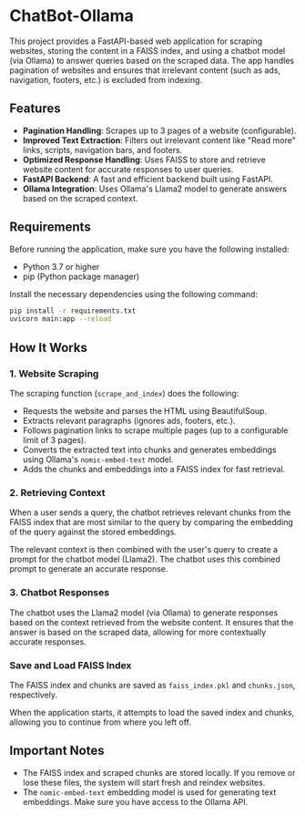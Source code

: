 # ChatBot-Ollama

This project provides a FastAPI-based web application for scraping websites, storing the content in a FAISS index, and using a chatbot model (via Ollama) to answer queries based on the scraped data. The app handles pagination of websites and ensures that irrelevant content (such as ads, navigation, footers, etc.) is excluded from indexing.

## Features

- **Pagination Handling**: Scrapes up to 3 pages of a website (configurable).
- **Improved Text Extraction**: Filters out irrelevant content like "Read more" links, scripts, navigation bars, and footers.
- **Optimized Response Handling**: Uses FAISS to store and retrieve website content for accurate responses to user queries.
- **FastAPI Backend**: A fast and efficient backend built using FastAPI.
- **Ollama Integration**: Uses Ollama's Llama2 model to generate answers based on the scraped context.

## Requirements

Before running the application, make sure you have the following installed:

- Python 3.7 or higher
- pip (Python package manager)

Install the necessary dependencies using the following command:

```bash
pip install -r requirements.txt
uvicorn main:app --reload
```
## How It Works

### 1. Website Scraping
The scraping function (`scrape_and_index`) does the following:

- Requests the website and parses the HTML using BeautifulSoup.
- Extracts relevant paragraphs (ignores ads, footers, etc.).
- Follows pagination links to scrape multiple pages (up to a configurable limit of 3 pages).
- Converts the extracted text into chunks and generates embeddings using Ollama's `nomic-embed-text` model.
- Adds the chunks and embeddings into a FAISS index for fast retrieval.

### 2. Retrieving Context
When a user sends a query, the chatbot retrieves relevant chunks from the FAISS index that are most similar to the query by comparing the embedding of the query against the stored embeddings.

The relevant context is then combined with the user's query to create a prompt for the chatbot model (Llama2). The chatbot uses this combined prompt to generate an accurate response.

### 3. Chatbot Responses
The chatbot uses the Llama2 model (via Ollama) to generate responses based on the context retrieved from the website content. It ensures that the answer is based on the scraped data, allowing for more contextually accurate responses.

### Save and Load FAISS Index
The FAISS index and chunks are saved as `faiss_index.pkl` and `chunks.json`, respectively.

When the application starts, it attempts to load the saved index and chunks, allowing you to continue from where you left off.

## Important Notes
- The FAISS index and scraped chunks are stored locally. If you remove or lose these files, the system will start fresh and reindex websites.
- The `nomic-embed-text` embedding model is used for generating text embeddings. Make sure you have access to the Ollama API.
